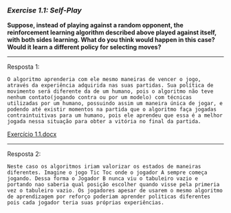 ### *Exercise 1.1: Self-Play*

**Suppose, instead of playing against a random opponent, the reinforcement learning algorithm described above played against itself, with both sides learning. What do you think would happen in this case? Would it learn a different policy for selecting moves?**

---
Resposta 1:

```
O algoritmo aprenderia com ele mesmo maneiras de vencer o jogo, através da experiência adquirida nas suas partidas. Sua política de movimento será diferente da de um humano, pois o algoritmo não teve nenhum contato(jogando contra ou por um modelo) com técnicas utilizadas por um humano, possuindo assim um maneira única de jogar, e podendo até existir momentos na partida que o algoritmo faça jogadas contraintuitivas para um humano, pois ele aprendeu que essa é a melhor jogada nessa situação para obter a vitória no final da partida.
```
[Exercício 1.1.docx](https://github.com/hfbassani/RLBookExercises/files/6940787/Exercicio.1.1.docx)

---
Resposta 2:

```
Neste caso os algoritmos iriam valorizar os estados de maneiras diferentes. Imagine o jogo Tic Toc onde o jogador A sempre começa jogando. Dessa forma o Jogador B nunca viu o tabuleiro vazio e portando nao saberia qual posição escolher quando visse pela primeria vez o tabuleiro vazio. Os jogadores apesar de usarem o mesmo algoritmo de aprendizagem por reforço poderiam aprender politicas diferentes pois cada jogador teria suas próprias experiências.
```
